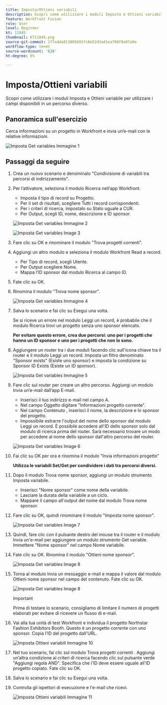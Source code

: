 ```yaml
---
title: Imposta/Ottieni variabili
description: Scopri come utilizzare i moduli Imposta e Ottieni variabile per utilizzare i campi disponibili in un percorso diverso.
feature: Workfront Fusion
role: User
level: Beginner
kt: 11045
thumbnail: KT11045.png
source-git-commit: 1f7a4da813805691fc0e52d3ad1ea708f9e07a9a
workflow-type: tm+mt
source-wordcount: '628'
ht-degree: 0%

---
```



# Imposta/Ottieni variabili

Scopri come utilizzare i moduli Imposta e Ottieni variabile per utilizzare i campi disponibili in un percorso diverso.

## Panoramica sull&#39;esercizio

Cerca informazioni su un progetto in Workfront e invia un’e-mail con le relative informazioni.

![Imposta Get variables Immagine 1](../12-exercises/assets/set-get-variables-walkthrough-1.png)

## Passaggi da seguire

1. Crea un nuovo scenario e denominalo &quot;Condivisione di variabili tra percorsi di indirizzamento&quot;.
1. Per l’attivatore, seleziona il modulo Ricerca nell’app Workfront.

   + Imposta il tipo di record su Progetto.
   + Per il set di risultati, scegliere Tutti i record corrispondenti.
   + Per i criteri di ricerca, impostalo su Stato uguale a CUR.
   + Per Output, scegli ID, nome, descrizione e ID sponsor.

   ![Imposta Get variables Immagine 2](../12-exercises/assets/set-get-variables-walkthrough-2.png)

   ![Imposta Get variables Image 3](../12-exercises/assets/set-get-variables-walkthrough-3.png)

1. Fare clic su OK e rinominare il modulo &quot;Trova progetti correnti&quot;.
1. Aggiungi un altro modulo e seleziona il modulo Workfront Read a record.

   + Per Tipo di record, scegli Utente.
   + Per Output scegliere Nome.
   + Mappa l’ID sponsor dal modulo Ricerca al campo ID.

1. Fate clic su OK.
1. Rinomina il modulo &quot;Trova nome sponsor&quot;.

   ![Imposta Get variables Immagine 4](../12-exercises/assets/set-get-variables-walkthrough-4.png)

1. Salva lo scenario e fai clic su Esegui una volta.

   Se si riceve un errore nel modulo Leggi un record, è probabile che il modulo Ricerca trovi un progetto senza uno sponsor elencato.

   **Per evitare questo errore, crea due percorsi: uno per i progetti che hanno un ID sponsor e uno per i progetti che non lo sono.**

1. Aggiungere un router tra i due moduli facendo clic sull&#39;icona chiave tra il router e il modulo Leggi un record. Imposta un filtro denominato &quot;Sponsor exists&quot; (Esiste uno sponsor) e imposta la condizione su Sponsor ID Exists (Esiste un ID sponsor).

   ![Imposta Get variables Immagine 5](../12-exercises/assets/set-get-variables-walkthrough-5.png)

1. Fare clic sul router per creare un altro percorso. Aggiungi un modulo Invia un’e-mail dall’app E-mail.

   + Inserisci il tuo indirizzo e-mail nel campo A.
   + Nel campo Oggetto digitare &quot;Informazioni progetto corrente&quot;.
   + Nel campo Contenuto , inserisci il nome, la descrizione e lo sponsor del progetto.
   + Impossibile estrarre l&#39;output del nome dello sponsor dal modulo Leggi un record. È possibile accedere all&#39;ID dello sponsor solo dal modulo di ricerca prima del router. Sarà necessario trovare un modo per accedere al nome dello sponsor dall&#39;altro percorso del router.

   ![Imposta Get variables Image 6](../12-exercises/assets/set-get-variables-walkthrough-6.png)

1. Fai clic su OK per ora e rinomina il modulo &quot;Invia informazioni progetto&quot;

   **Utilizza le variabili Set/Get per condividere i dati tra percorsi diversi.**

1. Dopo il modulo Trova nome sponsor, aggiungi un modulo strumento Imposta variabile.

   + Inserisci &quot;Nome sponsor&quot; come nome della variabile.
   + Lasciare la durata della variabile a un ciclo.
   + Mappare il campo all&#39;output del nome dal modulo Trova nome sponsor.

1. Fare clic su OK, quindi rinominare il modulo &quot;Imposta nome sponsor&quot;.

   ![Imposta Get variables Image 7](../12-exercises/assets/set-get-variables-walkthrough-7.png)

1. Quindi, fare clic con il pulsante destro del mouse tra il router e il modulo Invia un&#39;e-mail per aggiungere un modulo strumento Get variable. Immettere &quot;Nome sponsor&quot; nel campo Nome variabile.
1. Fate clic su OK. Rinomina il modulo &quot;Ottieni nome sponsor&quot;.

   ![Imposta Get variables Image 8](../12-exercises/assets/set-get-variables-walkthrough-8.png)

1. Torna al modulo Invia un messaggio e-mail e mappa il valore dal modulo Ottieni nome sponsor nel campo del contenuto. Fate clic su OK.

   ![Imposta Get variables Image 8](../12-exercises/assets/set-get-variables-walkthrough-8.png)

   >[!IMPORTANT]
   >
   >Prima di testare lo scenario, consigliamo di limitare il numero di progetti elaborati per evitare di ricevere un flusso di e-mail.

1. Vai alla tua unità di test Workfront e individua il progetto Northstar Fashion Exhibitors Booth. Questo è un progetto corrente con uno sponsor. Copia l&#39;ID del progetto dall&#39;URL.

   ![Imposta Ottieni variabili Immagine 10](../12-exercises/assets/set-get-variables-walkthrough-10.png)

1. Nel tuo scenario, fai clic sul modulo Trova progetti correnti . Aggiungi un’altra condizione ai criteri di ricerca facendo clic sul pulsante verde &quot;Aggiungi regola AND&quot;. Specifica che l&#39;ID deve essere uguale all&#39;ID progetto copiato. Fate clic su OK.
1. Salva lo scenario e fai clic su Esegui una volta.
1. Controlla gli ispettori di esecuzione e l&#39;e-mail che ricevi.

   ![Imposta Ottieni variabili Immagine 11](../12-exercises/assets/set-get-variables-walkthrough-11.png)
